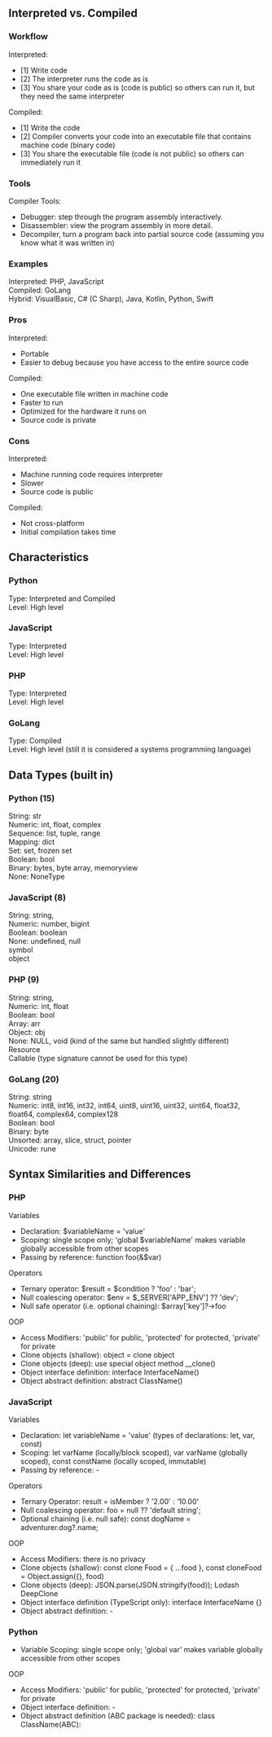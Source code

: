 ## Interpreted vs. Compiled

### Workflow
Interpreted: 
- [1] Write code
- [2] The interpreter runs the code as is
- [3] You share your code as is (code is public) so others can run it, but they need the same interpreter

Compiled: 
- [1] Write the code
- [2] Compiler converts your code into an executable file that contains machine code (binary code)
- [3] You share the executable file (code is not public) so others can immediately run it


### Tools

Compiler Tools:
- Debugger: step through the program assembly interactively.
- Disassembler: view the program assembly in more detail.
- Decompiler, turn a program back into partial source code (assuming you know what it was written in)

### Examples
Interpreted: PHP, JavaScript \
Compiled: GoLang \
Hybrid: VisualBasic, C# (C Sharp), Java, Kotlin, Python, Swift 

### Pros
Interpreted: 
- Portable
- Easier to debug because you have access to the entire source code

Compiled:
- One executable file written in machine code
- Faster to run
- Optimized for the hardware it runs on
- Source code is private

### Cons
Interpreted: 
- Machine running code requires interpreter
- Slower
- Source code is public

Compiled: 
- Not cross-platform
- Initial compilation takes time

## Characteristics

### Python
Type: Interpreted and Compiled \
Level: High level

### JavaScript
Type: Interpreted \
Level: High level 

### PHP
Type: Interpreted \
Level: High level

### GoLang
Type: Compiled \
Level: High level (still it is considered a systems programming language) 

## Data Types (built in)

### Python (15)
String: str \
Numeric: int, float, complex \
Sequence: list, tuple, range \
Mapping: dict \
Set: set, frozen set \
Boolean: bool \
Binary: bytes, byte array, memoryview \
None: NoneType

### JavaScript (8)
String: string, \
Numeric: number, bigint \
Boolean: boolean \
None: undefined, null \
symbol \
object

### PHP (9)
String: string, \
Numeric: int, float \
Boolean: bool \
Array: arr \
Object: obj \
None: NULL, void (kind of the same but handled slightly different) \
Resource \
Callable (type signature cannot be used for this type)

### GoLang (20)
String: string \
Numeric: int8, int16, int32, int64, uint8, uint16, uint32, uint64, float32, float64, complex64, complex128 \
Boolean: bool \
Binary: byte \
Unsorted: array, slice, struct, pointer \
Unicode: rune

## Syntax Similarities and Differences

### PHP

Variables
- Declaration: $variableName = 'value'
- Scoping: single scope only; 'global $variableName' makes variable globally accessible from other scopes
- Passing by reference: function foo(&$var)

Operators
- Ternary operator: $result = $condition ? 'foo' : 'bar';
- Null coalescing operator: $env = $_SERVER['APP_ENV'] ?? 'dev';
- Null safe operator (i.e. optional chaining): $array['key']?->foo

OOP
- Access Modifiers: 'public' for public, 'protected' for protected, 'private' for private
- Clone objects (shallow): object = clone object
- Clone objects (deep): use special object method __clone()
- Object interface definition: interface InterfaceName()
- Object abstract definition: abstract ClassName()


### JavaScript

Variables
- Declaration: let variableName = 'value' (types of declarations: let, var, const)
- Scoping: let varName (locally/block scoped), var varName (globally scoped), const constName (locally scoped, immutable)
- Passing by reference: -

Operators
- Ternary Operator: result = isMember ? '$2.00' : '$10.00'
- Null coalescing operator: foo = null ?? 'default string';
- Optional chaining (i.e. null safe): const dogName = adventurer.dog?.name;

OOP
- Access Modifiers: there is no privacy
- Clone objects (shallow): const clone Food = { ...food }, const cloneFood = Object.assign({}, food)
- Clone objects (deep): JSON.parse(JSON.stringify(food)); Lodash DeepClone
- Object interface definition (TypeScript only): interface InterfaceName {} 
- Object abstract definition: -

### Python
- Variable Scoping: single scope only; 'global var'  makes variable globally accessible from other scopes

OOP
- Access Modifiers: 'public' for public, 'protected' for protected, 'private' for private
- Object interface definition: -
- Object abstract definition (ABC package is needed): class ClassName(ABC):
